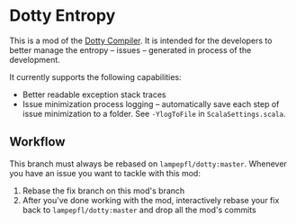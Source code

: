 # Dotty Entropy
This is a mod of the [Dotty Compiler](https://github.com/lampepfl/dotty). It is intended for the developers to better manage the entropy – issues – generated in process of the development.

It currently supports the following capabilities:

- Better readable exception stack traces
- Issue minimization process logging – automatically save each step of issue minimization to a folder. See `-YlogToFile` in `ScalaSettings.scala`.

## Workflow
This branch must always be rebased on `lampepfl/dotty:master`. Whenever you have an issue you want to tackle with this mod:

1. Rebase the fix branch on this mod's branch
2. After you've done working with the mod, interactively rebase your fix back to `lampepfl/dotty:master` and drop all the mod's commits
